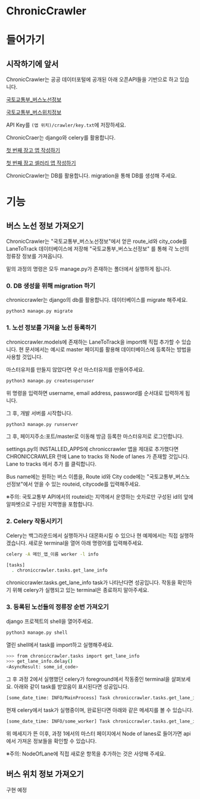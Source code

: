# ChronicCrawler

# 들어가기

## 시작하기에 앞서

ChronicCrawler는 공공 데이터포털에 공개된 아래 오픈API들을 기반으로 하고 있습니다.

[국토교통부_버스노선정보](https://www.data.go.kr/tcs/dss/selectApiDataDetailView.do?publicDataPk=15000758)

[국토교통부_버스위치정보](https://www.data.go.kr/tcs/dss/selectApiDataDetailView.do?publicDataPk=15000515)

API Key를 `(앱 위치)/crawler/key.txt`에 저장하세요.

ChronicCraer는 django와 celery를 활용합니다.

[첫 번째 장고 앱 작성하기](https://docs.djangoproject.com/ko/3.2/intro/tutorial01/)

[첫 번째 장고 셀러리 앱 작성하기](https://docs.celeryproject.org/en/stable/django/first-steps-with-django.html)

ChronicCrawler는 DB를 활용합니다. migration을 통해 DB를 생성해 주세요.

# 기능

## 버스 노선 정보 가져오기

ChronicCrawler는 "국토교통부_버스노선정보"에서 얻은 route_id와 city_code를 
LaneToTrack 데이터베이스에 저장해 "국토교통부_버스노선정보" 를 통해 각 노선의 정류장 정보를 가져옵니다.

밑의 과정의 명령은 모두 manage.py가 존재하는 폴더에서 실행하게 됩니다.

### 0. DB 생성을 위해 migration 하기

chroniccrawler는 django의 db를 활용합니다. 데이터베이스를 migrate 해주세요.

```bash
python3 manage.py migrate
```

### 1. 노선 정보를 가져올 노선 등록하기

chroniccrawler.models에 존재하는 LaneToTrack을 import해 직접 추가할 수 있습니다.
현 문서에서는 예시로 master 페이지를 활용해 데이터베이스에 등록하는 방법을 사용할 것입니다. 

마스터유저를 만들지 않았다면 우선 마스터유저를 만들어주세요.

```bash
python3 manage.py createsuperuser
```

위 명령을 입력하면 username, email address, password를 순서대로 입력하게 됩니다.

그 후, 개발 서버를 시작합니다.

```bash
python3 manage.py runserver
```

그 후, 페이지주소:포트/master로 이동해 방금 등록한 마스터유저로 로그인합니다.

settings.py의 INSTALLED_APPS에 chroniccrawler 앱을 제대로 추가했다면
CHRONICCRAWLER 란에 Lane to tracks 와 Node of lanes 가 존재할 것입니다.
Lane to tracks 에서 추가 를 클릭합니다.

Bus name에는 원하는 버스 이름을,
Route id와 City code에는 "국토교통부_버스노선정보"에서 얻을 수 있는 routeid, citycode를 입력해주세요.

※주의: 국토교통부 API에서의 routeid는 지역에서 운영하는 숫자로만 구성된 id의 앞에 알파벳으로 구성된 지역명을 포함합니다.

### 2. Celery 작동시키기

Celery는 백그라운드에서 실행하거나 대몬화시킬 수 있으나 현 예제에서는 직접 실행하겠습니다.
새로운 terminal을 열어 아래 명령어를 입력해주세요.

```bash
celery -A 메인_앱_이름 worker -l info
```

```bash
[tasks]
  . chroniccrawler.tasks.get_lane_info
```

chroniccrawler.tasks.get_lane_info task가 나타난다면 성공입니다.
작동을 확인하기 위해 celery가 실행되고 있는 terminal은 종료하지 말아주세요.

### 3. 등록된 노선들의 정류장 순번 가져오기

django 프로젝트의 shell을 열어주세요.

```bash
python3 manage.py shell
```

열린 shell에서 task를 import하고 실행해주세요.

```bash
>>> from chroniccrawler.tasks import get_lane_info
>>> get_lane_info.delay()
<AsyncResult: some_id_code>
```

그 후 과정 2에서 실행했던 celery가 foreground에서 작동중인 terminal을 살펴보세요.
아래와 같이 task를 받았음이 표시된다면 성공입니다.

```bash
[some_date_time: INFO/MainProcess] Task chroniccrawler.tasks.get_lane_info[some_id_code] received
```

현재 celery에서 task가 실행중이며, 완료된다면 아래와 같은 메세지를 볼 수 있습니다.

```bash
[some_date_time: INFO/some_worker] Task chroniccrawler.tasks.get_lane_info[some_id_code] succeeded in some_time: None
```

위 메세지가 뜬 이후, 과정 1에서의 마스터 페이지에서 Node of lanes로 들어가면
api에서 가져온 정보들을 확인할 수 있습니다.

※주의: NodeOfLane에 직접 새로운 항목을 추가하는 것은 사양해 주세요.

## 버스 위치 정보 가져오기

구현 예정

